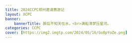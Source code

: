 ```yaml
---
title: 2024CCPC郑州邀请赛游记
layout: XCPC
banner:
	bannerTitle: 醉后不知天在水，<br>满船清梦压星河。
categories: CCPC
cover: [https://img2.imgtp.com/2024/05/16/Go8pYoZe.png]
---
```

